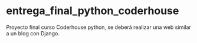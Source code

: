 # entrega_final_python_coderhouse
Proyecto final curso Coderhouse python, se deberá realizar una web similar a un blog con Django.
